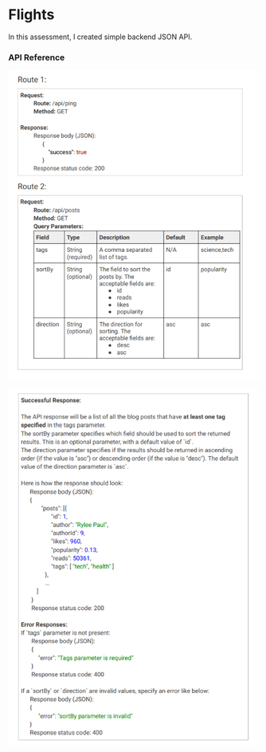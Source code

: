 # Flights

In this assessment, I created simple backend JSON API. 


### API Reference

![App Screenshot](https://github.com/ValEmpire/files/blob/main/flights.PNG?raw=true)

![App Screenshot](https://github.com/ValEmpire/files/blob/main/flights1.PNG?raw=true)
